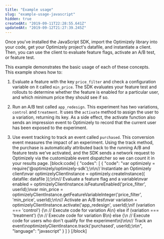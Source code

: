 ```yaml
---
title: "Example usage"
slug: "example-usage-javascript"
hidden: true
createdAt: "2019-09-11T22:28:55.641Z"
updatedAt: "2019-09-12T21:27:39.245Z"
---
```

Once you've installed the JavaScript SDK, import the Optimizely library into your code, get your Optimizely project's datafile, and instantiate a client. Then, you can use the client to evaluate feature flags, activate an A/B test, or feature test.

This example demonstrates the basic usage of each of these concepts. This example shows how to: 
1. Evaluate a feature with the key `price_filter` and check a configuration variable on it called `min_price`. The SDK evaluates your feature test and rollouts to determine whether the feature is enabled for a particular user, and which minimum price they should see if so.

2. Run an A/B test called `app_redesign`. This experiment has two variations, `control` and `treatment`. It uses the `activate` method to assign the user to a variation, returning its key. As a side effect, the activate function also sends an impression event to Optimizely to record that the current user has been exposed to the experiment. 

3. Use event tracking to track an event called `purchased`. This conversion event measures the impact of an experiment. Using the track method, the purchase is automatically attributed back to the running A/B and feature tests we've activated, and the SDK sends a network request to Optimizely via the customizable event dispatcher so we can count it in your results page.
[block:code]
{
  "codes": [
    {
      "code": "var optimizely = require('@optimizely/optimizely-sdk');\n\n// Instantiate an Optimizely client\nvar optimizelyClientInstance = optimizely.createInstance({ datafile: datafile });\n\n// Evaluate a feature flag and a variable\nvar enabled = optimizelyClientInstance.isFeatureEnabled('price_filter', userId);\nvar min_price = optimizelyClientInstance.getFeatureVariableInteger('price_filter', 'min_price', userId);\n\n// Activate an A/B test\nvar variation = optimizelyClientInstance.activate('app_redesign', userId);\nif (variation === 'control') {\n  // Execute code for variation A\n} else if (variation === 'treatment') {\n  // Execute code for variation B\n} else {\n  // Execute code for users who don't qualify for the experiment\n}\n\n// Track an event\noptimizelyClientInstance.track('purchased', userId);\n\n",
      "language": "javascript"
    }
  ]
}
[/block]